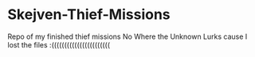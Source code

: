 # Skejven-Thief-Missions
 Repo of my finished thief missions
No Where the Unknown Lurks cause I lost the files :(((((((((((((((((((((((
